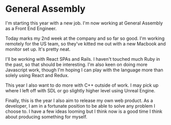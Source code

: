 # General Assembly

I'm starting this year with a new job. I'm now working at General Assembly as a Front End Engineer.

Today marks my 2nd week at the company and so far so good. I'm working remotely for the US team, so they've kitted me out with a new Macbook and monitor set up. It's pretty neat.

I'll be working with React SPAs and Rails. I haven't touched much Ruby in the past, so that should be interesting. I'm also keen on doing more Javascript work, though I'm hoping I can play with the language more than solely using React and Redux.

This year I also want to do more with C++ outside of work. I may pick up where I left off with SDL or go slightly higher level using Unreal Engine.

Finally, this is the year I also aim to release my own web product. As a developer, I am in a fortunate position to be able to solve any problem I choose to. I have a few ideas looming but I think now is a good time I think about producing something for myself.
